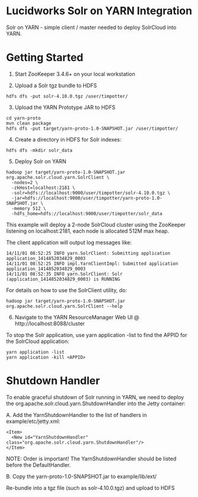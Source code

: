 Lucidworks Solr on YARN Integration
========

Solr on YARN - simple client / master needed to deploy SolrCloud into YARN.

Getting Started
========

1. Start ZooKeeper 3.4.6+ on your local workstation

2. Upload a Solr tgz bundle to HDFS

```
hdfs dfs -put solr-4.10.0.tgz /user/timpotter/
```

3. Upload the YARN Prototype JAR to HDFS

```
cd yarn-proto
mvn clean package
hdfs dfs -put target/yarn-proto-1.0-SNAPSHOT.jar /user/timpotter/
```

4. Create a directory in HDFS for Solr indexes:

```
hdfs dfs -mkdir solr_data
```

5. Deploy Solr on YARN

```
hadoop jar target/yarn-proto-1.0-SNAPSHOT.jar org.apache.solr.cloud.yarn.SolrClient \
  -nodes=2 \
  -zkHost=localhost:2181 \
  -solr=hdfs://localhost:9000/user/timpotter/solr-4.10.0.tgz \
  -jar=hdfs://localhost:9000/user/timpotter/yarn-proto-1.0-SNAPSHOT.jar \
  -memory 512 \
  -hdfs_home=hdfs://localhost:9000/user/timpotter/solr_data
```

This example will deploy a 2-node SolrCloud cluster using the ZooKeeper listening on localhost:2181, 
each node is allocated 512M max heap.

The client application will output log messages like:
```
14/11/01 08:52:25 INFO yarn.SolrClient: Submitting application application_1414852034829_0003
14/11/01 08:52:25 INFO impl.YarnClientImpl: Submitted application application_1414852034829_0003
14/11/01 08:52:35 INFO yarn.SolrClient: Solr (application_1414852034829_0003) is RUNNING
```

For details on how to use the SolrClient utility, do:

```
hadoop jar target/yarn-proto-1.0-SNAPSHOT.jar org.apache.solr.cloud.yarn.SolrClient --help
```

6. Navigate to the YARN ResourceManager Web UI @ http://localhost:8088/cluster

To stop the Solr application, use yarn application -list to find the APPID for the SolrCloud application:

```
yarn application -list
yarn application -kill <APPID>
```

Shutdown Handler
========

To enable graceful shutdown of Solr running in YARN, we need to deploy the org.apache.solr.cloud.yarn.ShutdownHandler
into the Jetty container:

A. Add the YarnShutdownHandler to the list of handlers in example/etc/jetty.xml:

```
<Item>
  <New id="YarnShutdownHandler" class="org.apache.solr.cloud.yarn.ShutdownHandler"/>
</Item>
```

NOTE: Order is important! The YarnShutdownHandler should be listed before the DefaultHandler.

B. Copy the yarn-proto-1.0-SNAPSHOT.jar to example/lib/ext/

Re-bundle into a tgz file (such as solr-4.10.0.tgz) and upload to HDFS
